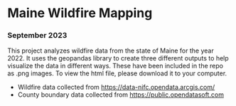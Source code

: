 # Maine Wildfire Mapping
### September 2023

This project analyzes wildfire data from the state of Maine for the year 2022. 
It uses the geopandas library to create three different outputs to help visualize the data in different ways.
These have been included in the repo as .png images.
To view the html file, please download it to your computer.

- Wildfire data collected from https://data-nifc.opendata.arcgis.com/
- County boundary data collected from https://public.opendatasoft.com
